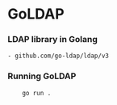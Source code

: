 # GoLDAP

### LDAP library in Golang
    - github.com/go-ldap/ldap/v3

### Running GoLDAP
```shell
    go run .
```